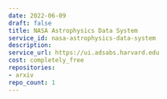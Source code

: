 ```yaml
---
date: 2022-06-09
draft: false
title: NASA Astrophysics Data System
service_id: nasa-astrophysics-data-system
description:
service_url: https://ui.adsabs.harvard.edu
cost: completely_free
repositories:
- arxiv
repo_count: 1
---
```



